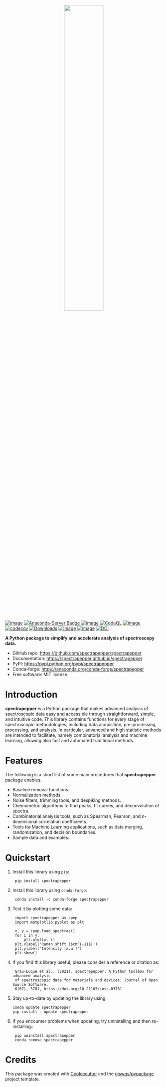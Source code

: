 <center>
    <img src="https://raw.githubusercontent.com/spectrapepper/spectrapepper/main/docs/_static/spectrapepperlogo-alt.png" width="50%">
</center>

[![image](https://img.shields.io/pypi/v/spectrapepper.svg)](https://pypi.python.org/pypi/spectrapepper)
[![Anaconda-Server Badge](https://anaconda.org/conda-forge/spectrapepper/badges/version.svg)](https://anaconda.org/conda-forge/spectrapepper)
[![image](https://img.shields.io/badge/License-MIT-yellow.svg)](https://opensource.org/licenses/MIT)
[![CodeQL](https://github.com/spectrapepper/spectrapepper/actions/workflows/codeql.yml/badge.svg)](https://github.com/spectrapepper/spectrapepper/actions/workflows/codeql.yml)
[![image](https://github.com/spectrapepper/spectrapepper/workflows/docs/badge.svg)](https://spectrapepper.github.io/spectrapepper)
[![codecov](https://codecov.io/gh/spectrapepper/spectrapepper/branch/main/graph/badge.svg?token=DC0QIwuYel)](https://codecov.io/gh/spectrapepper/spectrapepper)
[![Downloads](https://static.pepy.tech/personalized-badge/spectrapepper?period=total&units=abbreviation&left_color=grey&right_color=blue&left_text=pypi%20downloads)](https://pepy.tech/project/spectrapepper)
[![image](https://img.shields.io/conda/dn/conda-forge/spectrapepper?color=blue&label=conda%20downloads)](https://anaconda.org/conda-forge/spectrapepper)
[![image](https://img.shields.io/badge/stackoverflow-Ask%20a%20question-brown?logo=stackoverflow&logoWidth=18&logoColor=white)](https://stackoverflow.com/questions/tagged/spectrapepper)
[![DOI](https://joss.theoj.org/papers/10.21105/joss.03781/status.svg)](https://doi.org/10.21105/joss.03781)


**A Python package to simplify and accelerate analysis of spectroscopy data.**

* GitHub repo: https://github.com/spectrapepper/spectrapepper
* Documentation: https://spectrapepper.github.io/spectrapepper
* PyPI: https://pypi.python.org/pypi/spectrapepper
* Conda-forge: https://anaconda.org/conda-forge/spectrapepper
* Free software: MIT license

# Introduction

**spectrapepper** is a Python package that makes advanced analysis of spectroscopic data easy and accessible
through straightforward, simple, and intuitive code. This library contains functions for every stage of spectroscopic
methodologies, including data acquisition, pre-processing, processing, and analysis. In particular, advanced and high
statistic methods are intended to facilitate, namely combinatorial analysis and machine learning, allowing also
fast and automated traditional methods.

# Features

The following is a short list of some main procedures that **spectrapepper** package enables.

- Baseline removal functions.
- Normalization methods.
- Noise filters, trimming tools, and despiking methods.
- Chemometric algorithms to find peaks, fit curves, and deconvolution of spectra.
- Combinatorial analysis tools, such as Spearman, Pearson, and n-dimensional correlation coefficients.
- Tools for Machine Learning applications, such as data merging, randomization, and decision boundaries.
- Sample data and examples.

# Quickstart

1. Install this library using ``pip``:

        pip install spectrapepper

2. Install this library using ``conda-forge``:

        conda install -c conda-forge spectrapepper

3. Test it by plotting some data:

        import spectrapepper as spep
        import matplotlib.pyplot as plt

        x, y = spep.load_spectras()
        for i in y:
            plt.plot(x, i)
        plt.xlabel('Raman shift ($cm^{-1}$)')
        plt.ylabel('Intensity (a.u.)')
        plt.show()

4. If you find this library useful, please consider a reference or citation as:

        Grau-Luque et al., (2021). spectrapepper: A Python toolbox for advanced analysis
        of spectroscopic data for materials and devices. Journal of Open Source Software,
        6(67), 3781, https://doi.org/10.21105/joss.03781

5. Stay up-to-date by updating the library using:

       conda update spectrapepper
       pip install --update spectrapepper

6. If you encounter problems when updating, try uninstalling and then re-installing::

        pip uninstall spectrapepper
        conda remove spectrapepper


# Credits

This package was created with [Cookiecutter](https://github.com/cookiecutter/cookiecutter) and the
[giswqs/pypackage](https://github.com/giswqs/pypackage) project template.

